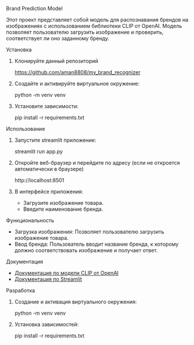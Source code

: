 Brand Prediction Model

Этот проект представляет собой модель для распознавания брендов на изображениях с использованием библиотеки CLIP от OpenAI. Модель позволяет пользователю загрузить изображение и проверить, соответствует ли оно заданному бренду.

Установка

1. Клонируйте данный репозиторий

   https://github.com/aman8808/my_brand_recognizer

2. Создайте и активируйте виртуальное окружение:

   python -m venv venv


3. Установите зависимости:

   pip install -r requirements.txt


Использование

1. Запустите streamlit приложение:

   streamlit run app.py

2. Откройте веб-браузер и перейдите по адресу (если не откроется автоматически в браузере)

   http://localhost:8501

3. В интерфейсе приложения:
    - Загрузите изображение товара.
    - Введите наименование бренда.

Функциональность

- Загрузка изображения: Позволяет пользователю загрузить изображение товара.
- Ввод бренда: Пользователь вводит название бренда, к которому должно соответствовать изображение и получает ответ.


Документация

- [Документация по модели CLIP от OpenAI](https://huggingface.co/transformers/model_doc/clip.html)
- [Документация по Streamlit](https://docs.streamlit.io)

Разработка

1. Создание и активация виртуального окружения:

   python -m venv venv

2. Установка зависимостей:

   pip install -r requirements.txt


